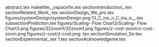 abstract.tex
maketitle__vspace1in.tex
sectionIntroduction_.tex
sectionRelated_Work_.tex
sectionDesign_We_pro.tex
figures/systemDesign/systemDesign.png
Ct_C_ins_n_C_ins_n__.tex
subsectionPrediction.tex
figures/Scaling- Flow Chart3/Scaling- Flow Chart3.png
figures/32zoom1/32zoom1.png
figures/z-cost-zoom/z-cost-zoom.png
figures/z-cost/z-cost.png
.tex
sectionSimulation_Se.tex
sectionExperimental_.tex
1.tex
sectionAcknowledgeme.tex
